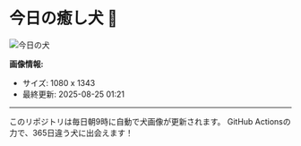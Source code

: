 # 今日の癒し犬 🐶

![今日の犬](https://cdn2.thedogapi.com/images/E2LqZL-dv.jpg)

**画像情報:**
- サイズ: 1080 x 1343
- 最終更新: 2025-08-25 01:21

---

このリポジトリは毎日朝9時に自動で犬画像が更新されます。
GitHub Actionsの力で、365日違う犬に出会えます！
